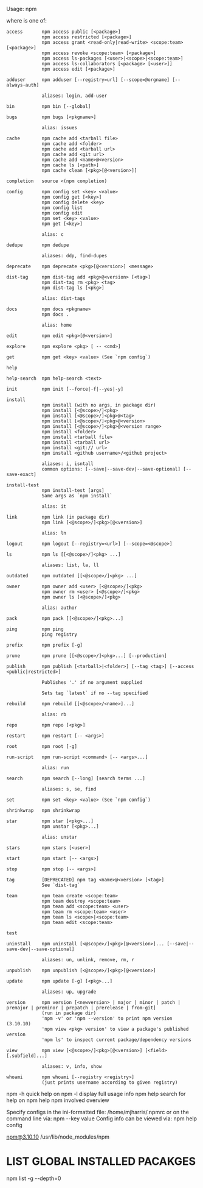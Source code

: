 Usage: npm <command>

where <command> is one of:

    access       npm access public [<package>]
                 npm access restricted [<package>]
                 npm access grant <read-only|read-write> <scope:team> [<package>]
                 npm access revoke <scope:team> [<package>]
                 npm access ls-packages [<user>|<scope>|<scope:team>]
                 npm access ls-collaborators [<package> [<user>]]
                 npm access edit [<package>]

    adduser      npm adduser [--registry=url] [--scope=@orgname] [--always-auth]
                 
                 aliases: login, add-user

    bin          npm bin [--global]

    bugs         npm bugs [<pkgname>]
                 
                 alias: issues

    cache        npm cache add <tarball file>
                 npm cache add <folder>
                 npm cache add <tarball url>
                 npm cache add <git url>
                 npm cache add <name>@<version>
                 npm cache ls [<path>]
                 npm cache clean [<pkg>[@<version>]]

    completion   source <(npm completion)

    config       npm config set <key> <value>
                 npm config get [<key>]
                 npm config delete <key>
                 npm config list
                 npm config edit
                 npm set <key> <value>
                 npm get [<key>]
                 
                 alias: c

    dedupe       npm dedupe
                 
                 aliases: ddp, find-dupes

    deprecate    npm deprecate <pkg>[@<version>] <message>

    dist-tag     npm dist-tag add <pkg>@<version> [<tag>]
                 npm dist-tag rm <pkg> <tag>
                 npm dist-tag ls [<pkg>]
                 
                 alias: dist-tags

    docs         npm docs <pkgname>
                 npm docs .
                 
                 alias: home

    edit         npm edit <pkg>[@<version>]

    explore      npm explore <pkg> [ -- <cmd>]

    get          npm get <key> <value> (See `npm config`)

    help         

    help-search  npm help-search <text>

    init         npm init [--force|-f|--yes|-y]

    install      
                 npm install (with no args, in package dir)
                 npm install [<@scope>/]<pkg>
                 npm install [<@scope>/]<pkg>@<tag>
                 npm install [<@scope>/]<pkg>@<version>
                 npm install [<@scope>/]<pkg>@<version range>
                 npm install <folder>
                 npm install <tarball file>
                 npm install <tarball url>
                 npm install <git:// url>
                 npm install <github username>/<github project>
                 
                 aliases: i, isntall
                 common options: [--save|--save-dev|--save-optional] [--save-exact]

    install-test 
                 npm install-test [args]
                 Same args as `npm install`
                 
                 alias: it

    link         npm link (in package dir)
                 npm link [<@scope>/]<pkg>[@<version>]
                 
                 alias: ln

    logout       npm logout [--registry=<url>] [--scope=<@scope>]

    ls           npm ls [[<@scope>/]<pkg> ...]
                 
                 aliases: list, la, ll

    outdated     npm outdated [[<@scope>/]<pkg> ...]

    owner        npm owner add <user> [<@scope>/]<pkg>
                 npm owner rm <user> [<@scope>/]<pkg>
                 npm owner ls [<@scope>/]<pkg>
                 
                 alias: author

    pack         npm pack [[<@scope>/]<pkg>...]

    ping         npm ping
                 ping registry

    prefix       npm prefix [-g]

    prune        npm prune [[<@scope>/]<pkg>...] [--production]

    publish      npm publish [<tarball>|<folder>] [--tag <tag>] [--access <public|restricted>]
                 
                 Publishes '.' if no argument supplied
                 
                 Sets tag `latest` if no --tag specified

    rebuild      npm rebuild [[<@scope>/<name>]...]
                 
                 alias: rb

    repo         npm repo [<pkg>]

    restart      npm restart [-- <args>]

    root         npm root [-g]

    run-script   npm run-script <command> [-- <args>...]
                 
                 alias: run

    search       npm search [--long] [search terms ...]
                 
                 aliases: s, se, find

    set          npm set <key> <value> (See `npm config`)

    shrinkwrap   npm shrinkwrap

    star         npm star [<pkg>...]
                 npm unstar [<pkg>...]
                 
                 alias: unstar

    stars        npm stars [<user>]

    start        npm start [-- <args>]

    stop         npm stop [-- <args>]

    tag          [DEPRECATED] npm tag <name>@<version> [<tag>]
                 See `dist-tag`

    team         npm team create <scope:team>
                 npm team destroy <scope:team>
                 npm team add <scope:team> <user>
                 npm team rm <scope:team> <user>
                 npm team ls <scope>|<scope:team>
                 npm team edit <scope:team>

    test         

    uninstall    npm uninstall [<@scope>/]<pkg>[@<version>]... [--save|--save-dev|--save-optional]
                 
                 aliases: un, unlink, remove, rm, r

    unpublish    npm unpublish [<@scope>/]<pkg>[@<version>]

    update       npm update [-g] [<pkg>...]
                 
                 aliases: up, upgrade

    version      npm version [<newversion> | major | minor | patch | premajor | preminor | prepatch | prerelease | from-git]
                 (run in package dir)
                 'npm -v' or 'npm --version' to print npm version (3.10.10)
                 'npm view <pkg> version' to view a package's published version
                 'npm ls' to inspect current package/dependency versions

    view         npm view [<@scope>/]<pkg>[@<version>] [<field>[.subfield]...]
                 
                 aliases: v, info, show

    whoami       npm whoami [--registry <registry>]
                 (just prints username according to given registry)

npm <cmd> -h     quick help on <cmd>
npm -l           display full usage info
npm help <term>  search for help on <term>
npm help npm     involved overview

Specify configs in the ini-formatted file:
    /home/mjharris/.npmrc
or on the command line via: npm <command> --key value
Config info can be viewed via: npm help config

npm@3.10.10 /usr/lib/node_modules/npm




# LIST GLOBAL INSTALLED PACAKGES
npm list -g --depth=0
 
